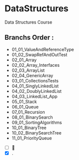 
# DataStructures
Data Structures Course

Branchs Order :
-----
- 01_01_ValueAndReferenceType
- 01_02_SwapRefAndOutTest
- 02_01_Array
- 02_02_Array_Interfaces
- 02_03_ArrayList
- 02_04_GenericArray
- 03_01_CollectionsTests
- 04_01_SinglyLinkedList
- 04_02_DoublyLinkedList
- 04_03_LinkedList_App
- 05_01_Stack
- 06_01_Queue
- 07_01_Recursion
- 08_01_BinarySearch
- 09_01_SortingAlgorithms
- 10_01_BinaryTree
- 10_02_BinarySearchTree
- 11_01_PriorityQueue 
- [ ] :tada: 
- [x] .
